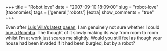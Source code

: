 +++
title = "Robot love"
date = "2007-09-10 18:09:00"
slug = "robot-love"
[taxonomies]
tags = ['general','robots']
[extra]
show_comments = "true"
+++

Even after [Luis Villa’s latest paean](http://tieguy.org/blog/2007/09/08/i-for-one-welcome-our-new-roomba-overlords/), I am genuinely not sure whether I could [buy a Roomba](http://store.irobot.com/family/index.jsp?categoryId=2501652). The thought of it slowly making its way from room to room whilst I’m at work just scares me slightly. Would you still feel as though your house had been invaded if it had been burgled, but by a robot?
